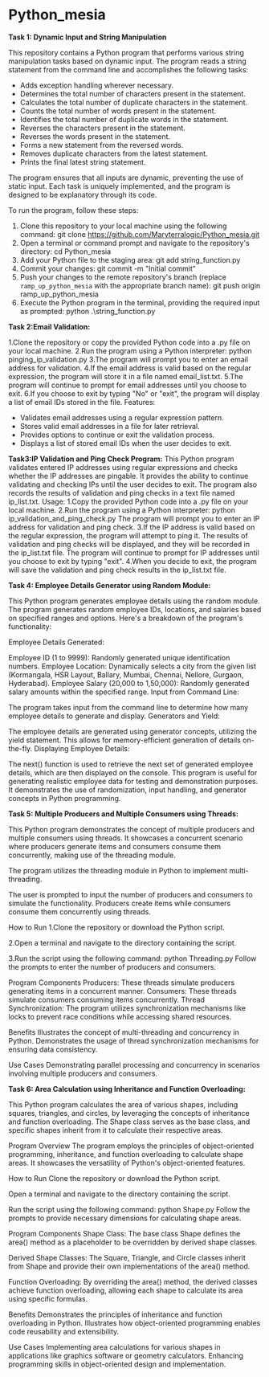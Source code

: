 # Python_mesia

**Task 1: Dynamic Input and String Manipulation**

This repository contains a Python program that performs various string manipulation tasks based on dynamic input. The program reads a string statement from the command line and accomplishes the following tasks:

- Adds exception handling wherever necessary.
- Determines the total number of characters present in the statement.
- Calculates the total number of duplicate characters in the statement.
- Counts the total number of words present in the statement.
- Identifies the total number of duplicate words in the statement.
- Reverses the characters present in the statement.
- Reverses the words present in the statement.
- Forms a new statement from the reversed words.
- Removes duplicate characters from the latest statement.
- Prints the final latest string statement.

The program ensures that all inputs are dynamic, preventing the use of static input. Each task is uniquely implemented, and the program is designed to be explanatory through its code.

To run the program, follow these steps:
1. Clone this repository to your local machine using the following command:
git clone https://github.com/Maryterralogic/Python_mesia.git
2. Open a terminal or command prompt and navigate to the repository's directory:
cd Python_mesia
3. Add your Python file to the staging area:
git add string_function.py
4. Commit your changes:
git commit -m "Initial commit"
5. Push your changes to the remote repository's branch (replace `ramp_up_python_mesia` with the appropriate branch name):
git push origin ramp_up_python_mesia
6. Execute the Python program in the terminal, providing the required input as prompted:
python .\string_function.py

**Task 2:Email Validation:**

1.Clone the repository or copy the provided Python code into a .py file on your local machine.
2.Run the program using a Python interpreter:
  python pinging_ip_validation.py
3.The program will prompt you to enter an email address for validation.
4.If the email address is valid based on the regular expression, the program will store it in a file named email_list.txt.
5.The program will continue to prompt for email addresses until you choose to exit.
6.If you choose to exit by typing "No" or "exit", the program will display a list of email IDs stored in the file.
Features:
- Validates email addresses using a regular expression pattern.
- Stores valid email addresses in a file for later retrieval.
- Provides options to continue or exit the validation process.
- Displays a list of stored email IDs when the user decides to exit.

**Task3:IP Validation and Ping Check Program:**
  This Python program validates entered IP addresses using regular expressions and checks whether the IP addresses are pingable. 
  It provides the ability to continue validating and checking IPs until the user decides to exit. 
  The program also records the results of validation and ping checks in a text file named ip_list.txt.
Usage:
  1.Copy the provided Python code into a .py file on your local machine.
  2.Run the program using a Python interpreter:
    python ip_validation_and_ping_check.py
    The program will prompt you to enter an IP address for validation and ping check.
  3.If the IP address is valid based on the regular expression, the program will attempt to ping it. The results of validation and ping checks will be displayed, and they will be recorded in the ip_list.txt file.
  The program will continue to prompt for IP addresses until you choose to exit by typing "exit".
  4.When you decide to exit, the program will save the validation and ping check results in the ip_list.txt file.

**Task 4: Employee Details Generator using Random Module:**

This Python program generates employee details using the random module. The program generates random employee IDs, locations, and salaries based on specified ranges and options. Here's a breakdown of the program's functionality:

Employee Details Generated:

Employee ID (1 to 9999): Randomly generated unique identification numbers.
Employee Location: Dynamically selects a city from the given list (Kormangala, HSR Layout, Ballary, Mumbai, Chennai, Nellore, Gurgaon, Hyderabad).
Employee Salary (20,000 to 1,50,000): Randomly generated salary amounts within the specified range.
Input from Command Line:

The program takes input from the command line to determine how many employee details to generate and display.
Generators and Yield:

The employee details are generated using generator concepts, utilizing the yield statement. This allows for memory-efficient generation of details on-the-fly.
Displaying Employee Details:

The next() function is used to retrieve the next set of generated employee details, which are then displayed on the console.
This program is useful for generating realistic employee data for testing and demonstration purposes. It demonstrates the use of randomization, input handling, and generator concepts in Python programming.

**Task 5: Multiple Producers and Multiple Consumers using Threads:**

This Python program demonstrates the concept of multiple producers and multiple consumers using threads. It showcases a concurrent scenario where producers generate items and consumers consume them concurrently, making use of the threading module.
  
The program utilizes the threading module in Python to implement multi-threading.

The user is prompted to input the number of producers and consumers to simulate the functionality.
Producers create items while consumers consume them concurrently using threads.

How to Run
1.Clone the repository or download the Python script.

2.Open a terminal and navigate to the directory containing the script.

3.Run the script using the following command:
python Threading.py
Follow the prompts to enter the number of producers and consumers.

Program Components
Producers: These threads simulate producers generating items in a concurrent manner.
Consumers: These threads simulate consumers consuming items concurrently.
Thread Synchronization: The program utilizes synchronization mechanisms like locks to prevent race conditions while accessing shared resources.

Benefits
Illustrates the concept of multi-threading and concurrency in Python.
Demonstrates the usage of thread synchronization mechanisms for ensuring data consistency.

Use Cases
Demonstrating parallel processing and concurrency in scenarios involving multiple producers and consumers.

**Task 6: Area Calculation using Inheritance and Function Overloading:**

This Python program calculates the area of various shapes, including squares, triangles, and circles, by leveraging the concepts of inheritance and function overloading. The Shape class serves as the base class, and specific shapes inherit from it to calculate their respective areas.

Program Overview
The program employs the principles of object-oriented programming, inheritance, and function overloading to calculate shape areas.
It showcases the versatility of Python's object-oriented features.

How to Run
Clone the repository or download the Python script.

Open a terminal and navigate to the directory containing the script.

Run the script using the following command:
python Shape.py
Follow the prompts to provide necessary dimensions for calculating shape areas.

Program Components
Shape Class: The base class Shape defines the area() method as a placeholder to be overridden by derived shape classes.

Derived Shape Classes: The Square, Triangle, and Circle classes inherit from Shape and provide their own implementations of the area() method.

Function Overloading: By overriding the area() method, the derived classes achieve function overloading, allowing each shape to calculate its area using specific formulas.

Benefits
Demonstrates the principles of inheritance and function overloading in Python.
Illustrates how object-oriented programming enables code reusability and extensibility.

Use Cases
Implementing area calculations for various shapes in applications like graphics software or geometry calculators.
Enhancing programming skills in object-oriented design and implementation.